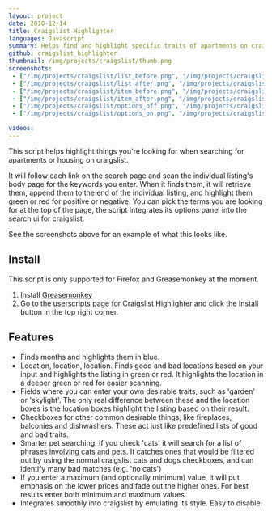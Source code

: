 ```yaml
---
layout: project
date: 2010-12-14
title: Craigslist Highlighter
languages: Javascript
summary: Helps find and highlight specific traits of apartments on craigslist
github: craigslist_highlighter
thumbnail: /img/projects/craigslist/thumb.png
screenshots: 
 - ["/img/projects/craigslist/list_before.png", "/img/projects/craigslist/list_before_thumb.png", "'Before' view of the search page"]
 - ["/img/projects/craigslist/list_after.png", "/img/projects/craigslist/list_after_thumb.png", "'After' view of the search page"]
 - ["/img/projects/craigslist/item_before.png", "/img/projects/craigslist/item_before_thumb.png", "'Before' view of a single listing"]
 - ["/img/projects/craigslist/item_after.png", "/img/projects/craigslist/item_after_thumb.png", "'After' view of a single listing"]
 - ["/img/projects/craigslist/options_off.png", "/img/projects/craigslist/options_off_thumb.jpg", "What Craigslist Highlighter looks like when disabled"]
 - ["/img/projects/craigslist/options_on.png", "/img/projects/craigslist/options_on_thumb.jpg", "What Craigslist Highlighter looks like when enabled"]

videos:
---
```


This script helps highlight things you're looking for when searching for apartments or
housing on craigslist. 

It will follow each link on the search page and
scan the individual listing's body page for the keywords you enter. When it
finds them, it will retrieve them, append them to the end of the individual
listing, and highlight them green or red for positive or negative.  You can pick
the terms you are looking for at the top of the page, the script integrates its
options panel into the search ui for craigslist.

See the screenshots above for an example of what this looks like. 

Install
---

This script is only supported for Firefox and Greasemonkey at the moment. 

 1. Install [Greasemonkey](https://addons.mozilla.org/en-US/firefox/addon/greasemonkey/)
 2. Go to the [userscripts page](http://userscripts.org/scripts/show/110921) for
    Craigslist Highlighter and click the Install button in the top right corner.

Features
---

 * Finds months and highlights them in blue.
 * Location, location, location. Finds good and bad locations based on your
   input and highlights the listing in green or red. It highlights the location
   in a deeper green or red for easier scanning.
 * Fields where you can enter your own desirable traits, such as 'garden' or
   'skylight'. The only real difference between these and the location boxes is the
   location boxes highlight the listing based on their result.
 * Checkboxes for other common desirable things, like fireplaces, balconies and
   dishwashers. These act just like predefined lists of  good and bad traits.
 * Smarter pet searching. If you check 'cats' it will search for a list of
   phrases involving cats and pets. It catches ones that would be filtered out
   by using the normal craigslist cats and dogs checkboxes, and can identify
   many bad matches (e.g. 'no cats')
 * If you enter a maximum (and optionally minimum) value, it will put emphasis
   on the lower prices and fade out the higher ones. For best results enter both
   minimum and maximum values.
 * Integrates smoothly into craigslist by emulating its style. Easy to disable.
